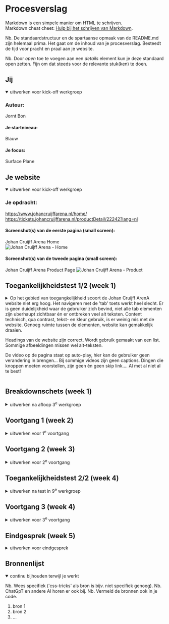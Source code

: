 # Procesverslag
Markdown is een simpele manier om HTML te schrijven.  
Markdown cheat cheet: [Hulp bij het schrijven van Markdown](https://github.com/adam-p/markdown-here/wiki/Markdown-Cheatsheet).

Nb. De standaardstructuur en de spartaanse opmaak van de README.md zijn helemaal prima. Het gaat om de inhoud van je procesverslag. Besteedt de tijd voor pracht en praal aan je website.

Nb. Door *open* toe te voegen aan een *details* element kun je deze standaard open zetten. Fijn om dat steeds voor de relevante stuk(ken) te doen.





## Jij

<details open>
  <summary>uitwerken voor kick-off werkgroep</summary>

  ### Auteur:
  Jornt Bon

  #### Je startniveau:
  Blauw

  #### Je focus:
  Surface Plane
 
</details>





## Je website

<details open>
  <summary>uitwerken voor kick-off werkgroep</summary>

  ### Je opdracht:
  https://www.johancruijffarena.nl/home/
  https://tickets.johancruijffarena.nl/productDetail/22242?lang=nl

  #### Screenshot(s) van de eerste pagina (small screen): 
  Johan Cruijff Arena Home  
  <img src="readme-image/JC_Arena_Home" width="375px" alt="Johan Cruijff Arena - Home">

  #### Screenshot(s) van de tweede pagina (small screen):
  Johan Cruijff Arena Product Page 
  <img src="readme-images/JC_Arena_Product" width="375px" alt="Johan Cruijff Arena - Product">
 
</details>



## Toegankelijkheidstest 1/2 (week 1)

<details>
  <summary>Op het gebied van toegangkelijkheid scoort de Johan Cruijff ArenA website niet erg hoog. Het navigeren met de 'tab' toets werkt heel slecht. Er is geen duidelijkheid waar de gebruiker zich bevind, niet alle tab elementen zijn uberhaupt zichtbaar én er ontbreken veel alt teksten.
Content technisch, qua contrast, tekst- en kleur gebruik, is er weinig mis met de website. Genoeg ruimte tussen de elementen, website kan gemakkelijk draaien.

Headings van de website zijn correct. Wordt gebruik gemaakt van een list. Sommige afbeeldingen missen wel alt-teksten.

De video op de pagina staat op auto-play, hier kan de gebruiker geen verandering in brengen... Bij sommige videos zijn geen captions. Dingen die knoppen moeten voorstellen, zijn geen èn geen skip link.... Al met al niet al te best!</summary>

</details>



## Breakdownschets (week 1)

<details>
  <summary>uitwerken na afloop 3<sup>e</sup> werkgroep</summary>

  ### de hele pagina: 
  <img src="/fotos_ReadMe/Screenshot 2023-09-21 at 16.34.42.png" width="375px" alt="breakdown van de hele pagina 1/4">

  ### dynamisch deel (bijv menu): 
  <img src="/fotos_ReadMe/Screenshot 2023-09-21 at 16.36.04.png" width="375px" alt="breakdown van een dynamisch deel">

  ### wellicht nog een dynamisch deel (bijv filter): 
  <img src="readme-images/dummy-plaatje.jpg" width="375px" alt="breakdown van nog een dynamisch deel">

</details>





## Voortgang 1 (week 2)

<details>
  <summary>uitwerken voor 1<sup>e</sup> voortgang</summary>

  ### Stand van zaken
Was goed van start, helaas was ik begonnen bij het ontwerpen van een volledig computer scherm. 
Wel lekker veel geschreven, waardoor het algehele gevoel van CSS'en wel weer wat terug kwam

  ### Agenda voor meeting
  samen met je groepje opstellen

  | Jornt --- Hoe kom ik aan deze GIF? Hoe werkt downloaden van een font ook alweer?
  | Magdalena ---       
  | Liam ---   
  | Esra ---    
  | Sarah ---

  | Allemaal --- Helaas hadden we deze sessie niet goed voorbereid. Volgende sessie zal de agenda up-to-date zijn!
   



  ### Verslag van meeting

  Uitleg ontvangen hoe alle media op een website gevonden kan worden. 
  Ook weer fris in het geheugen hoe fonts (gedownloade) ingeladen worden in de website.
  Volgende keer beter voorbereiden voor de sessie.

</details>





## Voortgang 2 (week 3)

<details>
  <summary>uitwerken voor 2<sup>e</sup> voortgang</summary>

  ### Stand van zaken
  Gaat eigenlijk allemaal wel goed. Klein moment van wanhoop gehad toen ik van groot scherm naar klein wilde gaan.
  Leek onmogelijk. Toen alles verwijderd, vanaf start weer gaan CSS'en, gaat de goede kant op!

  ### Agenda voor meeting
  samen met je groepje opstellen

  Liam: Afbeeldingen caroussel met animatie. Nth-of-type voor de kleur van tekst lukt niet. Hoe kun je het beste de iconen in de navbar doen.
  Esra: Ik struggle op dit moment met mijn iconen rechts krijgen in het menu. Ik wil dat het logo rechts blijft, en mijn logo links. Mijn afbeelding in de eerste section is heel condensed terwijl ik wel de juiste afmetingen en afbeelding heb gebruikt.
  Sarah: Header images overhoop gehaald, hoe fix ik dit? Hoe maak ik een button van een img en een woord samen? Hoe spreek ik alleen het logo aan, laatste img van de header in de tweede nav?
  Karenza: @fontface snap ik even niet, verschil tussen flex en grid, wanneer is wat beter?
  Jornt: Ik wil graag weten hoezo mijn 2e section niet het scherm volledig vult. Ook wil ik weten waarom ik de 'font-weight' van m'n nav niet kan aanpassen. 
         Tijdens het testen kwam ik erachter dat het kruisje niet laadt. Hoe kan dit?

  ### Verslag van meeting
  hier na afloop snel de uitkomsten van de meeting vastleggen

  - punt 1
  - punt 2
  - nog een punt
- ...

</details>





## Toegankelijkheidstest 2/2 (week 4)

<details>
  <summary>uitwerken na test in 9<sup>e</sup> werkgroep</summary>

  ### Bevindingen
  Lijst met je bevindingen die in de test naar voren kwamen (geef ook aan wat er verbeterd is):

</details>





## Voortgang 3 (week 4)

<details>
  <summary>uitwerken voor 3<sup>e</sup> voortgang</summary>

  ### Stand van zaken
  hier dit ging goed & dit was lastig (neem ook screenshots op van delen van je website en code)


  ### Agenda voor meeting
  samen met je groepje opstellen

  | student 1      | student 2          | student 3    | student 4        |
  | ---            | ---                | ---          | ---              |
  | dit bespreken  | en dit             | en ik dit    | en dan ik dat    |
  | en dat ook nog | dit als er tijd is | nog een punt | dit wil ik zeker |
  | ...            | ...                | ...          | ...              |


  ### Verslag van meeting
  hier na afloop snel de uitkomsten van de meeting vastleggen

  - punt 1
  - punt 2
  - nog een punt
  - ...

</details>





## Eindgesprek (week 5)

<details>
  <summary>uitwerken voor eindgesprek</summary>

  ### Je uitkomst - karakteristiek screenshots:
  <img src="readme-images/dummy-plaatje.jpg" width="375px" alt="uitomst opdracht 1">


  ### Dit ging goed/Heb ik geleerd: 
  Korte omschrijving met plaatjes

  <img src="readme-images/dummy-plaatje.jpg" width="375px" alt="top">


  ### Dit was lastig/Is niet gelukt:
  Korte omschrijving met plaatjes

  <img src="readme-images/dummy-plaatje.jpg" width="375px" alt="bummer">
</details>





## Bronnenlijst

<details open>
  <summary>continu bijhouden terwijl je werkt</summary>

  Nb. Wees specifiek ('css-tricks' als bron is bijv. niet specifiek genoeg). 
  Nb. ChatGpT en andere AI horen er ook bij.
  Nb. Vermeld de bronnen ook in je code.

  1. bron 1
  2. bron 2
  3. ...

</details>